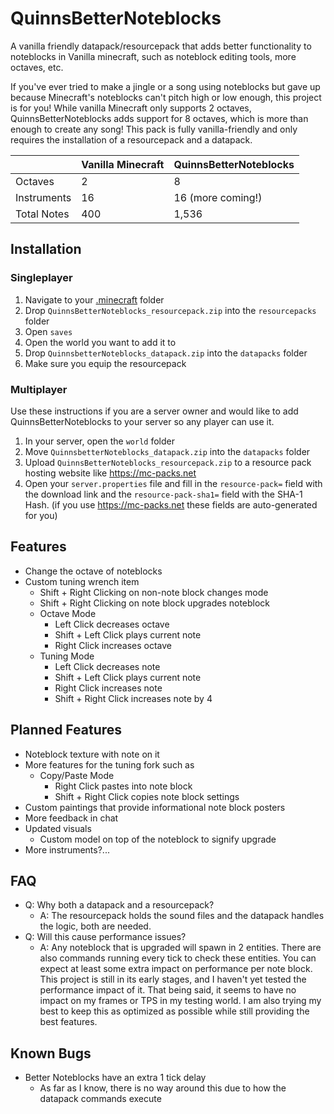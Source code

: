 # QuinnsBetterNoteblocks
A vanilla friendly datapack/resourcepack that adds better functionality to noteblocks in Vanilla minecraft, such as noteblock editing tools, more octaves, etc.

If you've ever tried to make a jingle or a song using noteblocks but gave up because Minecraft's noteblocks can't pitch high or low enough, this project is for you! While vanilla Minecraft only supports 2 octaves, QuinnsBetterNoteblocks adds support for 8 octaves, which is more than enough to create any song! This pack is fully vanilla-friendly and only requires the installation of a resourcepack and a datapack.

|                |Vanilla Minecraft              |QuinnsBetterNoteblocks       |
|----------------|-------------------------------|-----------------------------|
|Octaves         | 2                             | 8                           | 
|Instruments     | 16                            | 16 (more coming!)           | 
|Total Notes     | 400                           | 1,536                       |

## Installation
### Singleplayer
1. Navigate to your [.minecraft](https://minecraft.fandom.com/wiki/.minecraft) folder
2. Drop ``QuinnsBetterNoteblocks_resourcepack.zip`` into the ``resourcepacks`` folder
3. Open ``saves``
4. Open the world you want to add it to
5. Drop ``QuinnsbetterNoteblocks_datapack.zip`` into the ``datapacks`` folder
6. Make sure you equip the resourcepack

### Multiplayer
Use these instructions if you are a server owner and would like to add QuinnsBetterNoteblocks to your server so any player can use it.
1. In your server, open the ``world`` folder
2. Move ``QuinnsbetterNoteblocks_datapack.zip`` into the ``datapacks`` folder
3. Upload ``QuinnsBetterNoteblocks_resourcepack.zip`` to a resource pack hosting website like https://mc-packs.net
4. Open your ``server.properties`` file and fill in the ``resource-pack=`` field with the download link and the ``resource-pack-sha1=`` field with the SHA-1 Hash. (if you use https://mc-packs.net these fields are auto-generated for you)

## Features
 - Change the octave of noteblocks
 - Custom tuning wrench item
	- Shift + Right Clicking on non-note block changes mode
	- Shift + Right Clicking on note block upgrades noteblock
	- Octave Mode
		- Left Click decreases octave
		- Shift + Left Click plays current note
		- Right Click increases octave
	- Tuning Mode
		- Left Click decreases note
		- Shift + Left Click plays current note
		- Right Click increases note
		- Shift + Right Click increases note by 4

## Planned Features
- Noteblock texture with note on it
- More features for the tuning fork such as
	- Copy/Paste Mode
		- Right Click pastes into note block
		- Shift + Right Click copies note block settings
- Custom paintings that provide informational note block posters
- More feedback in chat
- Updated visuals
	- Custom model on top of the noteblock to signify upgrade
- More instruments?...

## FAQ
- Q: Why both a datapack and a resourcepack?
	- A: The resourcepack holds the sound files and the datapack handles the logic, both are needed.
- Q: Will this cause performance issues?
	- A: Any noteblock that is upgraded will spawn in 2 entities. There are also commands running every tick to check these entities. You can expect at least some extra impact on performance per note block. This project is still in its early stages, and I haven't yet tested the performance impact of it. That being said, it seems to have no impact on my frames or TPS in my testing world. I am also trying my best to keep this as optimized as possible while still providing the best features.

## Known Bugs
- Better Noteblocks have an extra 1 tick delay
	- As far as I know, there is no way around this due to how the datapack commands execute
